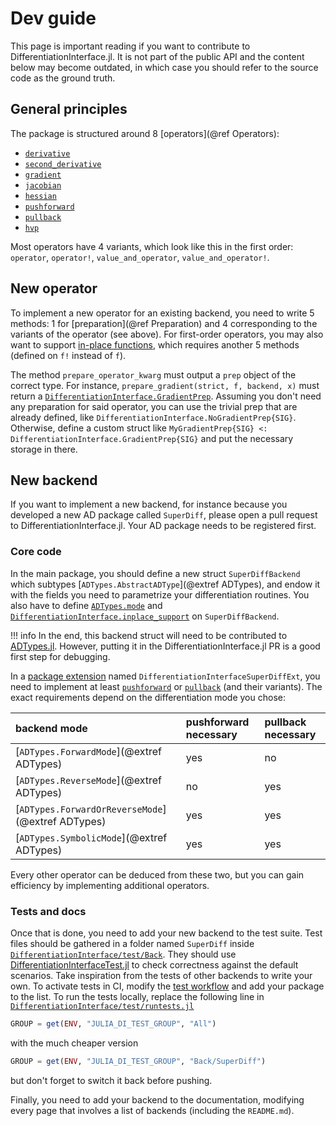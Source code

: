 # Dev guide

This page is important reading if you want to contribute to DifferentiationInterface.jl.
It is not part of the public API and the content below may become outdated, in which case you should refer to the source code as the ground truth.

## General principles

The package is structured around 8 [operators](@ref Operators):

- [`derivative`](@ref)
- [`second_derivative`](@ref)
- [`gradient`](@ref)
- [`jacobian`](@ref)
- [`hessian`](@ref)
- [`pushforward`](@ref)
- [`pullback`](@ref)
- [`hvp`](@ref)

Most operators have 4 variants, which look like this in the first order: `operator`, `operator!`, `value_and_operator`, `value_and_operator!`.

## New operator

To implement a new operator for an existing backend, you need to write 5 methods: 1 for [preparation](@ref Preparation) and 4 corresponding to the variants of the operator (see above).
For first-order operators, you may also want to support [in-place functions](@ref "Mutation and signatures"), which requires another 5 methods (defined on `f!` instead of `f`).

The method `prepare_operator_kwarg` must output a `prep` object of the correct type.
For instance, `prepare_gradient(strict, f, backend, x)` must return a [`DifferentiationInterface.GradientPrep`](@ref).
Assuming you don't need any preparation for said operator, you can use the trivial prep that are already defined, like `DifferentiationInterface.NoGradientPrep{SIG}`.
Otherwise, define a custom struct like `MyGradientPrep{SIG} <: DifferentiationInterface.GradientPrep{SIG}` and put the necessary storage in there.

## New backend

If you want to implement a new backend, for instance because you developed a new AD package called `SuperDiff`, please open a pull request to DifferentiationInterface.jl.
Your AD package needs to be registered first.

### Core code

In the main package, you should define a new struct `SuperDiffBackend` which subtypes [`ADTypes.AbstractADType`](@extref ADTypes), and endow it with the fields you need to parametrize your differentiation routines.
You also have to define [`ADTypes.mode`](@extref) and [`DifferentiationInterface.inplace_support`](@ref) on `SuperDiffBackend`.

!!! info
    In the end, this backend struct will need to be contributed to [ADTypes.jl](https://github.com/SciML/ADTypes.jl).
    However, putting it in the DifferentiationInterface.jl PR is a good first step for debugging.

In a [package extension](https://pkgdocs.julialang.org/v1/creating-packages/#Conditional-loading-of-code-in-packages-(Extensions)) named `DifferentiationInterfaceSuperDiffExt`, you need to implement at least [`pushforward`](@ref) or [`pullback`](@ref) (and their variants).
The exact requirements depend on the differentiation mode you chose:

| backend mode                                      | pushforward necessary | pullback necessary |
| :------------------------------------------------ | :-------------------- | :----------------- |
| [`ADTypes.ForwardMode`](@extref ADTypes)          | yes                   | no                 |
| [`ADTypes.ReverseMode`](@extref ADTypes)          | no                    | yes                |
| [`ADTypes.ForwardOrReverseMode`](@extref ADTypes) | yes                   | yes                |
| [`ADTypes.SymbolicMode`](@extref ADTypes)         | yes                   | yes                |

Every other operator can be deduced from these two, but you can gain efficiency by implementing additional operators.

### Tests and docs

Once that is done, you need to add your new backend to the test suite.
Test files should be gathered in a folder named `SuperDiff` inside [`DifferentiationInterface/test/Back`](https://github.com/JuliaDiff/DifferentiationInterface.jl/tree/main/DifferentiationInterface/test/Back).
They should use [DifferentiationInterfaceTest.jl](https://github.com/JuliaDiff/DifferentiationInterface.jl/tree/main/DifferentiationInterfaceTest) to check correctness against the default scenarios.
Take inspiration from the tests of other backends to write your own.
To activate tests in CI, modify the [test workflow](https://github.com/JuliaDiff/DifferentiationInterface.jl/blob/main/.github/workflows/Test.yml) and add your package to the list.
To run the tests locally, replace the following line in [`DifferentiationInterface/test/runtests.jl`](https://github.com/JuliaDiff/DifferentiationInterface.jl/blob/main/DifferentiationInterface/test/runtests.jl)

```julia
GROUP = get(ENV, "JULIA_DI_TEST_GROUP", "All")
```

with the much cheaper version

```julia
GROUP = get(ENV, "JULIA_DI_TEST_GROUP", "Back/SuperDiff")
```

but don't forget to switch it back before pushing.

Finally, you need to add your backend to the documentation, modifying every page that involves a list of backends (including the `README.md`).
